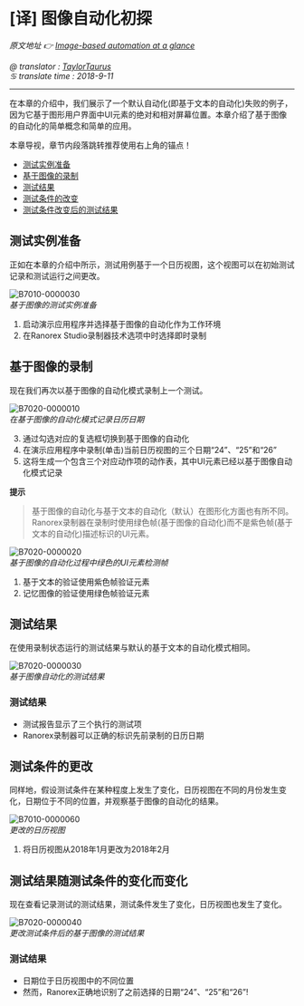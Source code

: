 # [译] 图像自动化初探

*原文地址 👉 [Image-based automation at a glance][0]*

*@ translator : [TaylorTaurus](https://github.com/taylortaurus)*    
*♋ translate time : 2018-9-11*  

---

在本章的介绍中，我们展示了一个默认自动化(即基于文本的自动化)失败的例子，因为它基于图形用户界面中UI元素的绝对和相对屏幕位置。本章介绍了基于图像的自动化的简单概念和简单的应用。

本章导视，章节内段落跳转推荐使用右上角的锚点！

- [测试实例准备](##测试实例准备)
- [基于图像的录制](##基于图像的录制)
- [测试结果](##基于图像的录制)
- [测试条件的改变](##基于图像的录制)
- [测试条件改变后的测试结果](##基于图像的录制)

## 测试实例准备

正如在本章的介绍中所示，测试用例基于一个日历视图，这个视图可以在初始测试记录和测试运行之间更改。

![B7010-0000030](https://gitee.com/taylortaurus/RX_UserGuide_GitBook_Picbed/raw/master/Image-basedAutomation/B7010-0000030.png)    
*基于图像的测试实例准备*  

1. 启动演示应用程序并选择基于图像的自动化作为工作环境
2. 在Ranorex Studio录制器技术选项中时选择即时录制

## 基于图像的录制

现在我们再次以基于图像的自动化模式录制上一个测试。

![B7020-0000010](https://gitee.com/taylortaurus/RX_UserGuide_GitBook_Picbed/raw/master/Image-basedAutomation/B7020-0000010.png)  
*在基于图像的自动化模式记录日历日期*

3. 通过勾选对应的复选框切换到基于图像的自动化
4. 在演示应用程序中录制(单击)当前日历视图的三个日期“24”、“25”和“26”
5. 这将生成一个包含三个对应动作项的动作表，其中UI元素已经以基于图像自动化模式记录

**提示**  
> 基于图像的自动化与基于文本的自动化（默认）在图形化方面也有所不同。
Ranorex录制器在录制时使用绿色帧(基于图像的自动化)而不是紫色帧(基于文本的自动化)描述标识的UI元素。  

![B7020-0000020](https://gitee.com/taylortaurus/RX_UserGuide_GitBook_Picbed/raw/master/Image-basedAutomation/B7020-0000020.png)  
*基于图像的自动化过程中绿色的UI元素检测帧*  

1. 基于文本的验证使用紫色帧验证元素
2. 记忆图像的验证使用绿色帧验证元素

## 测试结果

在使用录制状态运行的测试结果与默认的基于文本的自动化模式相同。

![B7020-0000030](https://gitee.com/taylortaurus/RX_UserGuide_GitBook_Picbed/raw/master/Image-basedAutomation/B7020-0000030.gif)  
*基于图像自动化的测试结果*

### 测试结果

- 测试报告显示了三个执行的测试项
- Ranorex录制器可以正确的标识先前录制的日历日期

## 测试条件的更改

同样地，假设测试条件在某种程度上发生了变化，日历视图在不同的月份发生变化，日期位于不同的位置，并观察基于图像的自动化的结果。

![B7010-0000060](https://gitee.com/taylortaurus/RX_UserGuide_GitBook_Picbed/raw/master/Image-basedAutomation/B7010-0000060.png)  
*更改的日历视图*  

1. 将日历视图从2018年1月更改为2018年2月

## 测试结果随测试条件的变化而变化

现在查看记录测试的测试结果，测试条件发生了变化，日历视图也发生了变化。

![B7020-0000040](https://gitee.com/taylortaurus/RX_UserGuide_GitBook_Picbed/raw/master/Image-basedAutomation/B7020-0000040.gif)  
*更改测试条件后的基于图像的测试结果*

### 测试结果

- 日期位于日历视图中的不同位置
- 然而，Ranorex正确地识别了之前选择的日期“24”、“25”和“26”!

[0]: https://www.ranorex.com/help/latest/ranorex-studio-advanced/image-based-automation/image-based-automation-glance/
